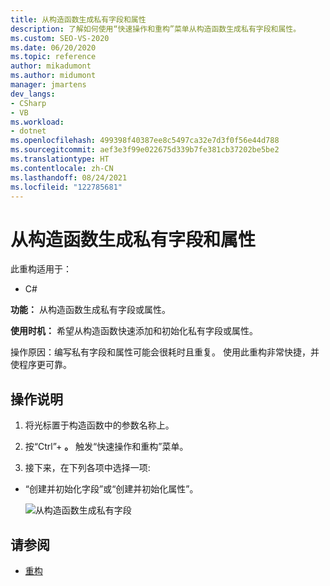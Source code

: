 ```yaml
---
title: 从构造函数生成私有字段和属性
description: 了解如何使用“快速操作和重构”菜单从构造函数生成私有字段和属性。
ms.custom: SEO-VS-2020
ms.date: 06/20/2020
ms.topic: reference
author: mikadumont
ms.author: midumont
manager: jmartens
dev_langs:
- CSharp
- VB
ms.workload:
- dotnet
ms.openlocfilehash: 499398f40387ee8c5497ca32e7d3f0f56e44d788
ms.sourcegitcommit: aef3e3f99e022675d339b7fe381cb37202be5be2
ms.translationtype: HT
ms.contentlocale: zh-CN
ms.lasthandoff: 08/24/2021
ms.locfileid: "122785681"
---
```

# <a name="generate-private-field-and-property-from-constructor"></a>从构造函数生成私有字段和属性

此重构适用于： 

- C# 

**功能：** 从构造函数生成私有字段或属性。 

**使用时机：** 希望从构造函数快速添加和初始化私有字段或属性。

操作原因：编写私有字段和属性可能会很耗时且重复。 使用此重构非常快捷，并使程序更可靠。

## <a name="how-to"></a>操作说明 

1. 将光标置于构造函数中的参数名称上。

2. 按“Ctrl”+ **。** 触发“快速操作和重构”菜单。
   
3. 接下来，在下列各项中选择一项:

- “创建并初始化字段”或“创建并初始化属性”。

   ![从构造函数生成私有字段](media/generate-private-field-from-constructor.png)

## <a name="see-also"></a>请参阅 

- [重构](../refactoring-in-visual-studio.md)
